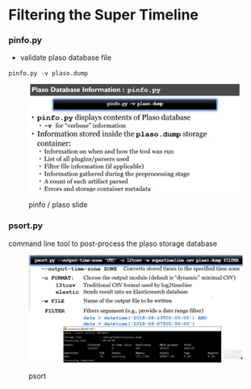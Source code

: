 # Filtering the Super Timeline

### pinfo.py

* validate plaso database file

```
pinfo.py -v plaso.dump
```

<figure><img src="../../.gitbook/assets/image (3) (4) (1).png" alt=""><figcaption><p>pinfo / plaso slide</p></figcaption></figure>

### psort.py

command line tool to post-process the plaso storage database

<figure><img src="../../.gitbook/assets/image.png" alt=""><figcaption><p>psort</p></figcaption></figure>

